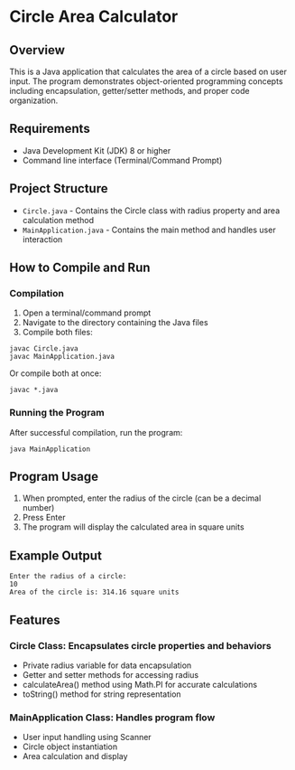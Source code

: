 # Circle Area Calculator

## Overview
This is a Java application that calculates the area of a circle based on user input. The program demonstrates object-oriented programming concepts including encapsulation, getter/setter methods, and proper code organization.

## Requirements
- Java Development Kit (JDK) 8 or higher
- Command line interface (Terminal/Command Prompt)

## Project Structure
- `Circle.java` - Contains the Circle class with radius property and area calculation method
- `MainApplication.java` - Contains the main method and handles user interaction

## How to Compile and Run

### Compilation
1. Open a terminal/command prompt
2. Navigate to the directory containing the Java files
3. Compile both files:

```
javac Circle.java
javac MainApplication.java
```

Or compile both at once:

```
javac *.java
```

### Running the Program
After successful compilation, run the program:

```
java MainApplication
```

## Program Usage
1. When prompted, enter the radius of the circle (can be a decimal number)
2. Press Enter
3. The program will display the calculated area in square units

## Example Output
```
Enter the radius of a circle:
10
Area of the circle is: 314.16 square units
```

## Features
### **Circle Class**: Encapsulates circle properties and behaviors
  - Private radius variable for data encapsulation
  - Getter and setter methods for accessing radius
  - calculateArea() method using Math.PI for accurate calculations
  - toString() method for string representation
  
### **MainApplication Class**: Handles program flow
  - User input handling using Scanner
  - Circle object instantiation
  - Area calculation and display

